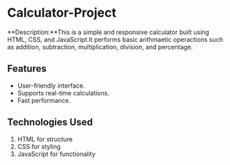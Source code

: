 # Calculator-Project
**Description:**This is a simple  and responsive calculator  built using HTML, CSS, and JavaScript.It performs basic arithmaetic operactions such as addition, subtraction, multiplication, division, and percentage.

## Features
- User-friendly interface.
- Supports real-time calculations.
- Fast performance.
  
## Technologies Used
1. HTML for structure
2. CSS for styling
3. JavaScript for functionality
